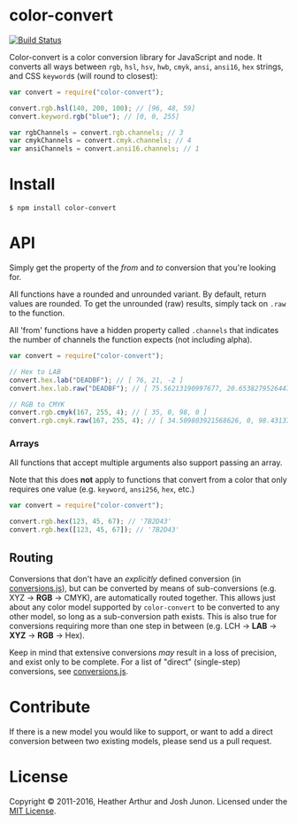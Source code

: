 # color-convert

[![Build Status](https://travis-ci.org/Qix-/color-convert.svg?branch=master)](https://travis-ci.org/Qix-/color-convert)

Color-convert is a color conversion library for JavaScript and node. It converts
all ways between `rgb`, `hsl`, `hsv`, `hwb`, `cmyk`, `ansi`, `ansi16`, `hex`
strings, and CSS `keyword`s (will round to closest):

```js
var convert = require("color-convert");

convert.rgb.hsl(140, 200, 100); // [96, 48, 59]
convert.keyword.rgb("blue"); // [0, 0, 255]

var rgbChannels = convert.rgb.channels; // 3
var cmykChannels = convert.cmyk.channels; // 4
var ansiChannels = convert.ansi16.channels; // 1
```

# Install

```console
$ npm install color-convert
```

# API

Simply get the property of the _from_ and _to_ conversion that you're looking
for.

All functions have a rounded and unrounded variant. By default, return values
are rounded. To get the unrounded (raw) results, simply tack on `.raw` to the
function.

All 'from' functions have a hidden property called `.channels` that indicates
the number of channels the function expects (not including alpha).

```js
var convert = require("color-convert");

// Hex to LAB
convert.hex.lab("DEADBF"); // [ 76, 21, -2 ]
convert.hex.lab.raw("DEADBF"); // [ 75.56213190997677, 20.653827952644754, -2.290532499330533 ]

// RGB to CMYK
convert.rgb.cmyk(167, 255, 4); // [ 35, 0, 98, 0 ]
convert.rgb.cmyk.raw(167, 255, 4); // [ 34.509803921568626, 0, 98.43137254901961, 0 ]
```

### Arrays

All functions that accept multiple arguments also support passing an array.

Note that this does **not** apply to functions that convert from a color that
only requires one value (e.g. `keyword`, `ansi256`, `hex`, etc.)

```js
var convert = require("color-convert");

convert.rgb.hex(123, 45, 67); // '7B2D43'
convert.rgb.hex([123, 45, 67]); // '7B2D43'
```

## Routing

Conversions that don't have an _explicitly_ defined conversion (in
[conversions.js](conversions.js)), but can be converted by means of
sub-conversions (e.g. XYZ -> **RGB** -> CMYK), are automatically routed
together. This allows just about any color model supported by `color-convert` to
be converted to any other model, so long as a sub-conversion path exists. This
is also true for conversions requiring more than one step in between (e.g. LCH
-> **LAB** -> **XYZ** -> **RGB** -> Hex).

Keep in mind that extensive conversions _may_ result in a loss of precision, and
exist only to be complete. For a list of "direct" (single-step) conversions, see
[conversions.js](conversions.js).

# Contribute

If there is a new model you would like to support, or want to add a direct
conversion between two existing models, please send us a pull request.

# License

Copyright &copy; 2011-2016, Heather Arthur and Josh Junon. Licensed under the
[MIT License](LICENSE).
